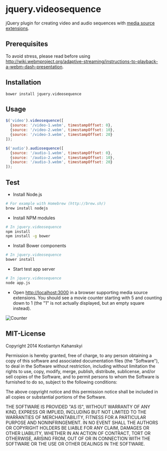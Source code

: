 jquery.videosequence
====================

jQuery plugin for creating video and audio sequences with [media source extensions](https://dvcs.w3.org/hg/html-media/raw-file/tip/media-source/media-source.html).

## Prerequisites

To avoid stress, please read before using http://wiki.webmproject.org/adaptive-streaming/instructions-to-playback-a-webm-dash-presentation.

## Installation

```
bower install jquery.videosequence
```

## Usage

```javascript
$('video').videosequence([
  {source: '/video-1.webm', timestampOffset: 0},
  {source: '/video-2.webm', timestampOffset: 10},
  {source: '/video-3.webm', timestampOffset: 20}
]);

$('audio').audiosequence([
  {source: '/audio-1.webm', timestampOffset: 0},
  {source: '/audio-2.webm', timestampOffset: 10},
  {source: '/audio-3.webm', timestampOffset: 20}
]);
```

## Test

* Install Node.js

```bash
# For example with Homebrew (http://brew.sh/)
brew install nodejs
```

* Install NPM modules

```bash
# In jquery.videosequence
npm install
npm install -g bower
```

* Install Bower components

```bash
# In jquery.videosequence
bower install
```

* Start test app server

```bash
# In jquery.videosequence
node app.js
```

* Open [http://localhost:3000](http://localhost:3000) in a browser supporting media source extensions. You should see a movie counter starting with 5 and counting down to 1 (the "1" is not actually displayed, but an empty square instead).

![Counter](https://raw.github.com/kostia/jquery.videosequence/master/counter.png)

## MIT-License

Copyright 2014 Kostiantyn Kahanskyi

Permission is hereby granted, free of charge, to any person obtaining
a copy of this software and associated documentation files (the
"Software"), to deal in the Software without restriction, including
without limitation the rights to use, copy, modify, merge, publish,
distribute, sublicense, and/or sell copies of the Software, and to
permit persons to whom the Software is furnished to do so, subject to
the following conditions:

The above copyright notice and this permission notice shall be
included in all copies or substantial portions of the Software.

THE SOFTWARE IS PROVIDED "AS IS", WITHOUT WARRANTY OF ANY KIND,
EXPRESS OR IMPLIED, INCLUDING BUT NOT LIMITED TO THE WARRANTIES OF
MERCHANTABILITY, FITNESS FOR A PARTICULAR PURPOSE AND
NONINFRINGEMENT. IN NO EVENT SHALL THE AUTHORS OR COPYRIGHT HOLDERS BE
LIABLE FOR ANY CLAIM, DAMAGES OR OTHER LIABILITY, WHETHER IN AN ACTION
OF CONTRACT, TORT OR OTHERWISE, ARISING FROM, OUT OF OR IN CONNECTION
WITH THE SOFTWARE OR THE USE OR OTHER DEALINGS IN THE SOFTWARE.
